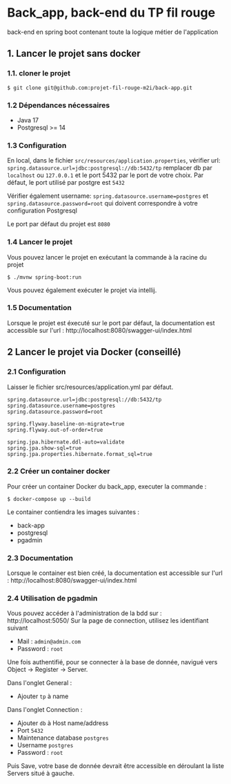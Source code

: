 # Back_app, back-end du TP fil rouge

back-end en spring boot contenant toute la logique métier de l'application

## 1. Lancer le projet sans docker

### 1.1. cloner le projet

```
$ git clone git@github.com:projet-fil-rouge-m2i/back-app.git
```

### 1.2 Dépendances nécessaires

- Java 17
- Postgresql >= 14

### 1.3 Configuration

En local, dans le fichier `src/resources/application.properties`, vérifier url: `spring.datasource.url=jdbc:postgresql://db:5432/tp`
remplacer db par `localhost` ou `127.0.0.1` et le port 5432 par le port de votre choix. Par défaut, le port utilisé par postgre est `5432`

Vérifier également username: `spring.datasource.username=postgres` et `spring.datasource.password=root` qui doivent correspondre à votre configuration Postgresql


Le port par défaut du projet est `8080`

### 1.4 Lancer le projet

Vous pouvez lancer le projet en exécutant la commande à la racine du projet

```
$ ./mvnw spring-boot:run
```

Vous pouvez également exécuter le projet via intellij.

### 1.5 Documentation

Lorsque le projet est éxecuté sur le port par défaut, la documentation est accessible sur l'url : http://localhost:8080/swagger-ui/index.html

## 2 Lancer le projet via Docker (conseillé)

### 2.1 Configuration

Laisser le fichier src/resources/application.yml par défaut.

```
spring.datasource.url=jdbc:postgresql://db:5432/tp
spring.datasource.username=postgres
spring.datasource.password=root

spring.flyway.baseline-on-migrate=true
spring.flyway.out-of-order=true

spring.jpa.hibernate.ddl-auto=validate
spring.jpa.show-sql=true
spring.jpa.properties.hibernate.format_sql=true
```

### 2.2 Créer un container docker

Pour créer un container Docker du back_app, executer la commande :

```
$ docker-compose up --build
```

Le container contiendra les images suivantes :
- back-app
- postgresql
- pgadmin

### 2.3 Documentation

Lorsque le container est bien créé, la documentation est accessible sur l'url : http://localhost:8080/swagger-ui/index.html

### 2.4 Utilisation de pgadmin

Vous pouvez accéder à l'administration de la bdd sur : http://localhost:5050/
Sur la page de connection, utilisez les identifiant suivant
- Mail : `admin@admin.com`
- Password : `root`

Une fois authentifié, pour se connecter à la base de donnée, navigué vers Object -> Register -> Server.

Dans l'onglet General :
- Ajouter `tp` à name

Dans l'onglet Connection :
- Ajouter `db` à Host name/address
- Port `5432`
- Maintenance database `postgres`
- Username `postgres`
- Password : `root`

Puis Save, votre base de donnée devrait être accessible en déroulant la liste Servers situé à gauche.